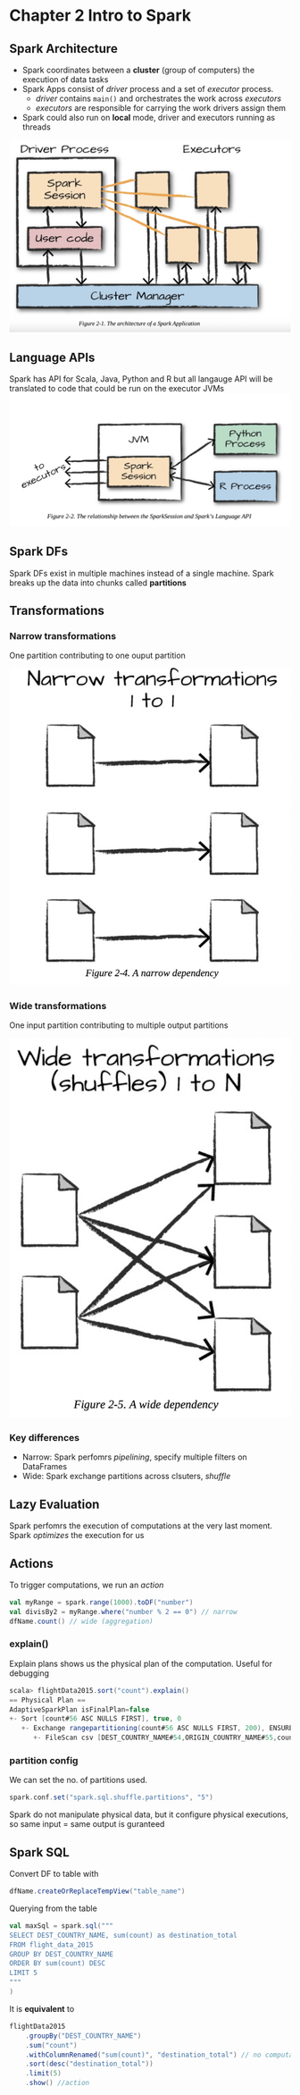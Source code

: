 # Chapter 2 Intro to Spark

## Spark Architecture
- Spark coordinates between a **cluster** (group of computers) the execution of data tasks
- Spark Apps consist of *driver* process and a set of *executor* process.
    - *driver* contains `main()` and orchestrates the work across *executors*
    - *executors* are responsible for carrying the work drivers assign them
- Spark could also run on **local** mode, driver and executors running as threads

![architecture](img/architecture.png)

## Language APIs
Spark has API for Scala, Java, Python and R but all langauge API will be translated to code that could be run on the executor JVMs
![api](img/api.png)

## Spark DFs
Spark DFs exist in multiple machines instead of a single machine. Spark breaks up the data into chunks called **partitions**

## Transformations

### Narrow transformations
One partition contributing to one ouput partition

![narrow](img/narrow.png)

### Wide transformations
One input partition contributing to multiple output partitions

![wide](img/wide.png)

### Key differences
- Narrow: Spark perfomrs *pipelining*, specify multiple filters on DataFrames
- Wide: Spark exchange partitions across clsuters, *shuffle*


## Lazy Evaluation
Spark perfomrs the execution of computations at the very last moment. Spark *optimizes* the execution for us

## Actions
To trigger computations, we run an *action*
```scala
val myRange = spark.range(1000).toDF("number")
val divisBy2 = myRange.where("number % 2 == 0") // narrow
dfName.count() // wide (aggregation)
```

### explain()
Explain plans shows us the physical plan of the computation. Useful for debugging
```scala
scala> flightData2015.sort("count").explain()
== Physical Plan ==
AdaptiveSparkPlan isFinalPlan=false
+- Sort [count#56 ASC NULLS FIRST], true, 0
   +- Exchange rangepartitioning(count#56 ASC NULLS FIRST, 200), ENSURE_REQUIREMENTS, [plan_id=130]
      +- FileScan csv [DEST_COUNTRY_NAME#54,ORIGIN_COUNTRY_NAME#55,count#56] Batched: false, DataFilters: [], Format: CSV, Location: InMemoryFileIndex(1 paths)[PartitionFilters: [], PushedFilters: [], ReadSchema: struct<DEST_COUNTRY_NAME:string,ORIGIN_COUNTRY_NAME:string,count:int>
```

### partition config
We can set the no. of partitions used.
```scala
spark.conf.set("spark.sql.shuffle.partitions", "5")
```
Spark do not manipulate physical data, but it configure physical executions, so same input = same output is guranteed


## Spark SQL
Convert DF to table with
```scala
dfName.createOrReplaceTempView("table_name")
```

Querying from the table
```scala
val maxSql = spark.sql("""
SELECT DEST_COUNTRY_NAME, sum(count) as destination_total
FROM flight_data_2015
GROUP BY DEST_COUNTRY_NAME
ORDER BY sum(count) DESC
LIMIT 5
"""
)
```

It is **equivalent** to
```scala
flightData2015
    .groupBy("DEST_COUNTRY_NAME")
    .sum("count")
    .withColumnRenamed("sum(count)", "destination_total") // no computation done yet. spark is able to know the transformation of column
    .sort(desc("destination_total"))
    .limit(5)
    .show() //action
````

